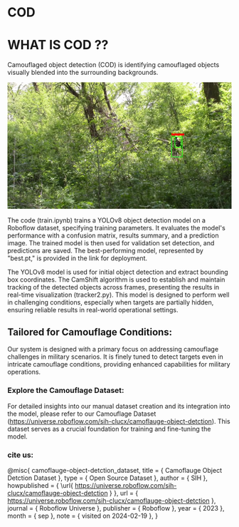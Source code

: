 # COD

# WHAT IS COD ?? 

Camouflaged object detection (COD) is identifying camouflaged objects visually blended into the surrounding backgrounds.

![Image](frame_14000.png)

The code (train.ipynb) trains a YOLOv8 object detection model on a Roboflow dataset, specifying training parameters. It evaluates the model's performance with a confusion matrix, results summary, and a prediction image. The trained model is then used for validation set detection, and predictions are saved. The best-performing model, represented by "best.pt," is provided in the link for deployment.

The YOLOv8 model is used for initial object detection and extract bounding box coordinates. The CamShift algorithm is used to establish and maintain tracking of the detected objects across frames, presenting the results in real-time visualization (tracker2.py).  This model is designed to perform well in challenging conditions, especially when targets are partially hidden, ensuring reliable results in real-world operational settings.

## Tailored for Camouflage Conditions:
Our system is designed with a primary focus on addressing camouflage challenges in military scenarios. It is finely tuned to detect targets even in intricate camouflage conditions, providing enhanced capabilities for military operations.

### Explore the Camouflage Dataset:
For detailed insights into our manual dataset creation and its integration into the model, please refer to our Camouflage Dataset (https://universe.roboflow.com/sih-clucx/camoflauge-object-detction). This dataset serves as a crucial foundation for training and fine-tuning the model.

### cite us:
@misc{
                            camoflauge-object-detction_dataset,
                            title = { Camoflauge Object Detction Dataset },
                            type = { Open Source Dataset },
                            author = { SIH },
                            howpublished = { \url{ https://universe.roboflow.com/sih-clucx/camoflauge-object-detction } },
                            url = { https://universe.roboflow.com/sih-clucx/camoflauge-object-detction },
                            journal = { Roboflow Universe },
                            publisher = { Roboflow },
                            year = { 2023 },
                            month = { sep },
                            note = { visited on 2024-02-19 },
                            }
